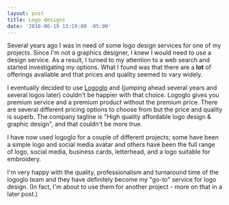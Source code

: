 ```yaml
---
layout: post
title: Logo designs
date: '2016-06-19 13:19:00 -05:00'
---
```


Several years ago I was in need of some logo design services for one of my projects. Since I'm not a graphics designer, I knew I would need to use a design service. As a result, I turned to my attention to a web search and started investigating my options. What I found was that there are a **lot** of offerings available and that prices and quality seemed to vary widely.

I eventually decided to use [Logoglo](http://www.logoglo.com/) and (jumping ahead several years and several logos later) couldn't be happier with that choice. Logoglo gives you premium service and a premium product without the premium price. There are several different pricing options to choose from but the price and quality is superb. The company tagline is "High quality affordable logo design & graphic design", and that couldn't be more true.

I have now used logoglo for a couple of different projects; some have been a simple logo and social media avatar and others have been the full range of logo, social media, business cards, letterhead, and a logo suitable for embroidery.

I'm very happy with the quality, professionalism and turnaround time of the logoglo team and they have definitely become my "go-to" service for logo design. (In fact, I'm about to use them for another project - more on that in a later post.)
